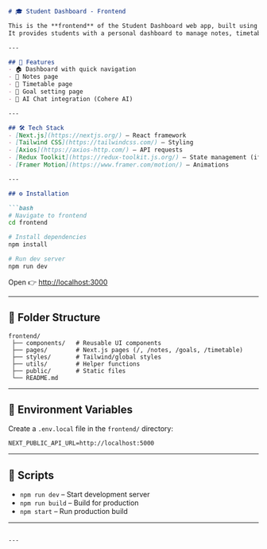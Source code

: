 ````markdown
# 🎓 Student Dashboard - Frontend

This is the **frontend** of the Student Dashboard web app, built using **Next.js (React)**.  
It provides students with a personal dashboard to manage notes, timetable, goals, and chat with AI.

---

## 🚀 Features
- 🏠 Dashboard with quick navigation
- 📝 Notes page
- 📅 Timetable page
- 🎯 Goal setting page
- 🤖 AI Chat integration (Cohere AI)

---

## 🛠️ Tech Stack
- [Next.js](https://nextjs.org/) – React framework
- [Tailwind CSS](https://tailwindcss.com/) – Styling
- [Axios](https://axios-http.com/) – API requests
- [Redux Toolkit](https://redux-toolkit.js.org/) – State management (if needed)
- [Framer Motion](https://www.framer.com/motion/) – Animations

---

## ⚙️ Installation

```bash
# Navigate to frontend
cd frontend

# Install dependencies
npm install

# Run dev server
npm run dev
````

Open 👉 [http://localhost:3000](http://localhost:3000)

---

## 📂 Folder Structure

```
frontend/
 ├── components/   # Reusable UI components
 ├── pages/        # Next.js pages (/, /notes, /goals, /timetable)
 ├── styles/       # Tailwind/global styles
 ├── utils/        # Helper functions
 ├── public/       # Static files
 └── README.md
```

---

## 🔑 Environment Variables

Create a `.env.local` file in the `frontend/` directory:

```env
NEXT_PUBLIC_API_URL=http://localhost:5000
```

---

## 🧪 Scripts

* `npm run dev` – Start development server
* `npm run build` – Build for production
* `npm start` – Run production build

---

<!--## 📸 Preview

(👉 Add screenshot of dashboard here)-->

````

---
